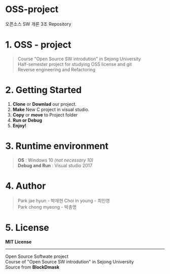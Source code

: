 # OSS-project   
오픈소스 SW 개론 3조 Repository

# 1. OSS - project
>Course "Open Source SW introdution" in Sejong University    
>Half-semester project for studying OSS license and git  
>Reverse engineering and Refactoring

# 2. Getting Started  
1. **Clone** or **Downlad** our project.      
2. **Make** New C project in visual studio.   
3. **Copy** or **move** to Project folder   
4. **Run or Debug**   
5. **Enjoy!**   

# 3. Runtime environment    
> **OS** : Windows 10 _(not necessary 10)_   
> **Debug and Run** : Visual studio 2017

# 4. Author
> Park jae hyun - 박재현
> Choi in young - 최인영    
> Park chong myeong - 박총명     
  
# 5. License
**MIT License**

***
Open Source Softwate project   
Course of "Open Source SW introdution" in Sejong University    
Source from **BlockDmask**
